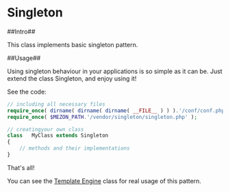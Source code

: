 # Singleton

##Intro##

This class implements basic singleton pattern.

##Usage##

Using singleton behaviour in your applications is so simple as it can be. Just extend the class Singleton, and enjoy using it!

See the code:

```PHP
// including all necessary files
require_once( dirname( dirname( dirname( __FILE__ ) ) ).'/conf/conf.php' );
require_once( $MEZON_PATH.'/vendor/singleton/singleton.php' );

// creatingyour own class
class   MyClass extends Singleton
{
    // methods and their implementations
}
```

That's all!

You can see the [Template Engine](https://github.com/alexdodonov/mezon/tree/master/vendor/template-engine#template-engine) class for real usage of this pattern.